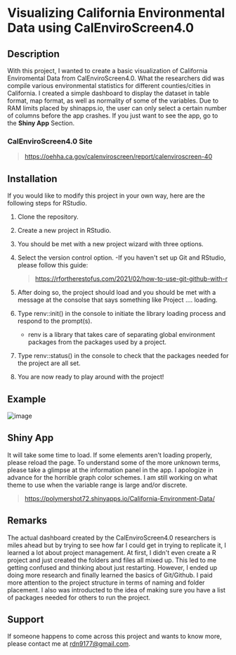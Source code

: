 # Visualizing California Environmental Data using CalEnviroScreen4.0

## Description
With this project, I wanted to create a basic visualization of California Enviromental Data from CalEnviroScreen4.0. What the researchers did was compile various environmental statistics for different counties/cities in California. I created a simple dashboard to display the dataset in table format, map format, as well as normality of some of the variables. Due to RAM limits placed by shinapps.io, the user can only select a certain number of columns before the app crashes. If you just want to see the app, go to the **Shiny App** Section. 

### CalEnviroScreen4.0 Site
>https://oehha.ca.gov/calenviroscreen/report/calenviroscreen-40

## Installation
If you would like to modify this project in your own way, here are the following steps for RStudio.
1. Clone the repository.
2. Create a new project in RStudio.
3. You should be met with a new project wizard with three options.
4. Select the version control option.
   -If you haven't set up Git and RStudio, please follow this guide:
   
     >https://rfortherestofus.com/2021/02/how-to-use-git-github-with-r
     
5. After doing so, the project should load and you should be met with a message at the consolse that says something like Project .... loading.
6. Type renv::init() in the console to initiate the library loading process and respond to the prompt(s).
   - renv is a library that takes care of separating global environment packages from the packages used by a project.
   
8. Type renv::status() in the console to check that the packages needed for the project are all set.
9. You are now ready to play around with the project!

## Example
![image](https://github.com/Polymershot/Visualizing-California-Environmental-Data/assets/69413289/b7b6236f-22a3-4783-843d-ff8be0511533)

## Shiny App 
It will take some time to load. If some elements aren't loading properly, please reload the page. To understand some of the more unknown terms, please take a glimpse at the information panel in the app. I apologize in advance for the horrible graph color schemes. I am still working on what theme to use when the variable range is large and/or discrete.

>https://polymershot72.shinyapps.io/California-Environment-Data/

## Remarks
The actual dashboard created by the CalEnviroScreen4.0 researchers is miles ahead but by trying to see how far I could get in trying to replicate it, I learned a lot about project management. At first, I didn't even create a R project and just created the folders and files all mixed up. This led to me getting confused and thinking about just restarting. However, I ended up doing more research and finally learned the basics of Git/Github. I paid more attention to the project structure in terms of naming and folder placement. I also was introducted to the idea of making sure you have a list of packages needed for others to run the project. 

## Support
If someone happens to come across this project and wants to know more, please contact me at rdn9177@gmail.com.

